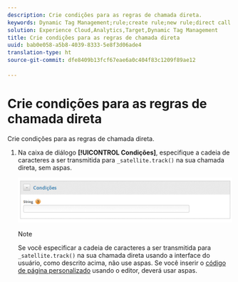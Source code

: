 ```yaml
---
description: Crie condições para as regras de chamada direta.
keywords: Dynamic Tag Management;rule;create rule;new rule;direct call rule
solution: Experience Cloud,Analytics,Target,Dynamic Tag Management
title: Crie condições para as regras de chamada direta
uuid: bab0e058-a5b8-4039-8333-5e8f3d06ade4
translation-type: ht
source-git-commit: dfe8409b13fcf67eae6a0c404f83c1209f89ae12

---
```



# Crie condições para as regras de chamada direta

Crie condições para as regras de chamada direta.

1. Na caixa de diálogo **[!UICONTROL Condições]**, especifique a cadeia de caracteres a ser transmitida para `_satellite.track()` na sua chamada direta, sem aspas.

   ![](assets/conditions-direct-call.png)

   >[!NOTE]
   >
   >Se você especificar a cadeia de caracteres a ser transmitida para `_satellite.track()` na sua chamada direta usando a interface do usuário, como descrito acima, não use aspas. Se você inserir o [código de página personalizado](/help/implement/other/dtm/c-aa-tool/customize-page-code.md) usando o editor, deverá usar aspas.

